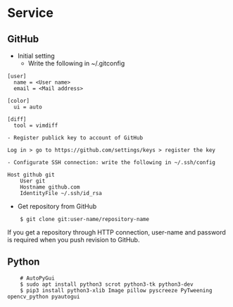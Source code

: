 # Service
## GitHub
- Initial setting
    - Write the following in ~/.gitconfig
```
[user]
  name = <User name>
  email = <Mail address>

[color]
  ui = auto

[diff]
  tool = vimdiff
```
    - Register publick key to account of GitHub
`Log in > go to https://github.com/settings/keys > register the key`

    - Configurate SSH connection: write the following in ~/.ssh/config
```
Host github git
    User git
    Hostname github.com
    IdentityFile ~/.ssh/id_rsa
```

- Get repository from GitHub
```
    $ git clone git:user-name/repository-name
```
If you get a repository through HTTP connection, user-name and password is required when you push revision to GitHub.

## Python
```
    # AutoPyGui
    $ sudo apt install python3 scrot python3-tk python3-dev
    $ pip3 install python3-xlib Image pillow pyscreeze PyTweening opencv_python pyautogui
```
